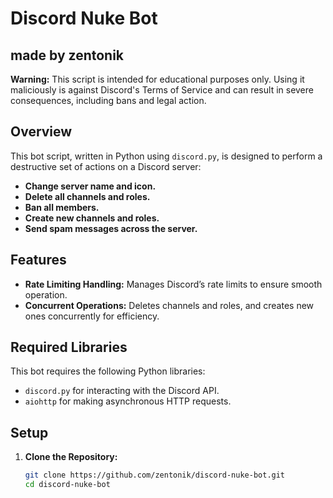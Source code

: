 # Discord Nuke Bot
## made by zentonik

**Warning:** This script is intended for educational purposes only. Using it maliciously is against Discord's Terms of Service and can result in severe consequences, including bans and legal action.

## Overview

This bot script, written in Python using `discord.py`, is designed to perform a destructive set of actions on a Discord server:

- **Change server name and icon.**
- **Delete all channels and roles.**
- **Ban all members.**
- **Create new channels and roles.**
- **Send spam messages across the server.**

## Features

- **Rate Limiting Handling:** Manages Discord’s rate limits to ensure smooth operation.
- **Concurrent Operations:** Deletes channels and roles, and creates new ones concurrently for efficiency.

## Required Libraries

This bot requires the following Python libraries:

- `discord.py` for interacting with the Discord API.
- `aiohttp` for making asynchronous HTTP requests.

## Setup

1. **Clone the Repository:**
   ```bash
   git clone https://github.com/zentonik/discord-nuke-bot.git
   cd discord-nuke-bot

